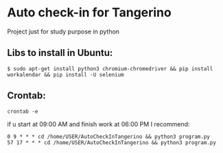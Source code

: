 # Auto check-in for Tangerino
 Project just for study purpose in python


## Libs to install in Ubuntu:

```
$ sudo apt-get install python3 chromium-chromedriver && pip install workalendar && pip install -U selenium
```

## Crontab: 

```
crontab -e
```

if u start at 09:00 AM
and finish work at 06:00 PM
I recommend: 
```
0 9 * * * cd /home/USER/AutoCheckInTangerino && python3 program.py
57 17 * * * cd /home/USER/AutoCheckInTangerino && python3 program.py
```

